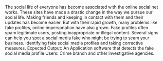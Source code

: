 The social life of everyone has become associated with the online social net works. These sites have made a drastic change in the way we pursue our social life. Making friends and keeping in contact with them and their updates has
become easier. But with their rapid growth, many problems like fake profiles, online impersonation have also grown. Fake profiles often spam legitimate users, posting inappropriate or illegal content. Several signs can help you spot a
social media fake who might be trying to scam your business. Identifying fake social media profiles and taking corrective measures. Expected Output: An Application software that detects the fake social media profile Users: Crime
branch and other investigative agencies.
